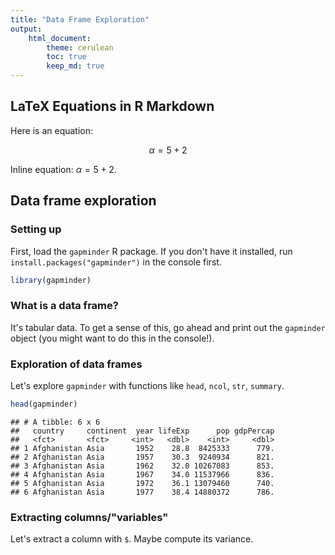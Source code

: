 ```yaml
---
title: "Data Frame Exploration"
output: 
    html_document:
        theme: cerulean
        toc: true
        keep_md: true
---
```


## LaTeX Equations in R Markdown

Here is an equation:

$$\alpha = 5 + 2$$

Inline equation: $\alpha = 5 + 2$. 

## Data frame exploration

### Setting up

First, load the `gapminder` R package. If you don't have it installed, run `install.packages("gapminder")` in the console first.


```r
library(gapminder)
```

### What is a data frame?

It's tabular data. To get a sense of this, go ahead and print out the `gapminder` object (you might want to do this in the console!).

### Exploration of data frames

Let's explore `gapminder` with functions like `head`, `ncol`, `str`, `summary`.


```r
head(gapminder)
```

```
## # A tibble: 6 x 6
##   country     continent  year lifeExp      pop gdpPercap
##   <fct>       <fct>     <int>   <dbl>    <int>     <dbl>
## 1 Afghanistan Asia       1952    28.8  8425333      779.
## 2 Afghanistan Asia       1957    30.3  9240934      821.
## 3 Afghanistan Asia       1962    32.0 10267083      853.
## 4 Afghanistan Asia       1967    34.0 11537966      836.
## 5 Afghanistan Asia       1972    36.1 13079460      740.
## 6 Afghanistan Asia       1977    38.4 14880372      786.
```

### Extracting columns/"variables"

Let's extract a column with `$`. Maybe compute its variance.

